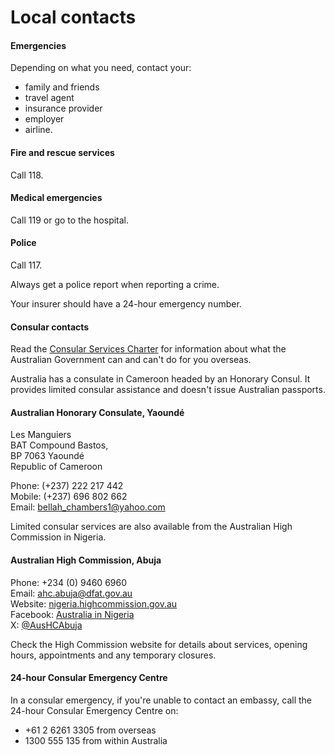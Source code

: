 # Local contacts

#### Emergencies

Depending on what you need, contact your:

* family and friends
* travel agent
* insurance provider
* employer
* airline.

#### Fire and rescue services

Call 118.

#### Medical emergencies

Call 119 or go to the hospital.

#### Police

Call 117.

Always get a police report when reporting a crime.

Your insurer should have a 24-hour emergency number.

#### Consular contacts

Read the [Consular Services Charter](https://www.smartraveller.gov.au/node/46) for information about what the Australian Government can and can't do for you overseas.

Australia has a consulate in Cameroon headed by an Honorary Consul. It provides limited consular assistance and doesn't issue Australian passports.

#### Australian Honorary Consulate, Yaoundé

Les Manguiers  
BAT Compound Bastos,  
BP 7063 Yaoundé  
Republic of Cameroon 

Phone: (+237) 222 217 442   
Mobile: (+237) 696 802 662  
Email: [bellah\_chambers1@yahoo.com](mailto:bellah_chambers1@yahoo.com)

Limited consular services are also available from the Australian High Commission in Nigeria. 

#### Australian High Commission, Abuja

Phone: +234 (0) 9460 6960  
Email: [ahc.abuja@dfat.gov.au](mailto:ahc.abuja@dfat.gov.au)  
Website: [nigeria.highcommission.gov.au](http://www.nigeria.highcommission.gov.au/aaja/home.html)  
Facebook: [Australia in Nigeria](https://www.facebook.com/AustraliaInNigeria)  
X: [@AusHCAbuja](https://twitter.com/AusHCAbuja)

Check the High Commission website for details about services, opening hours, appointments and any temporary closures.

#### 24-hour Consular Emergency Centre

In a consular emergency, if you're unable to contact an embassy, call the 24-hour Consular Emergency Centre on:

* +61 2 6261 3305 from overseas
* 1300 555 135 from within Australia